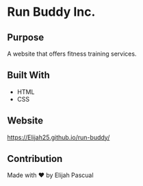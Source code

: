 # Run Buddy Inc. 

## Purpose
A website that offers fitness training services.

## Built With
* HTML
* CSS

## Website
https://Elijah25.github.io/run-buddy/

## Contribution
Made with ❤️ by Elijah Pascual
